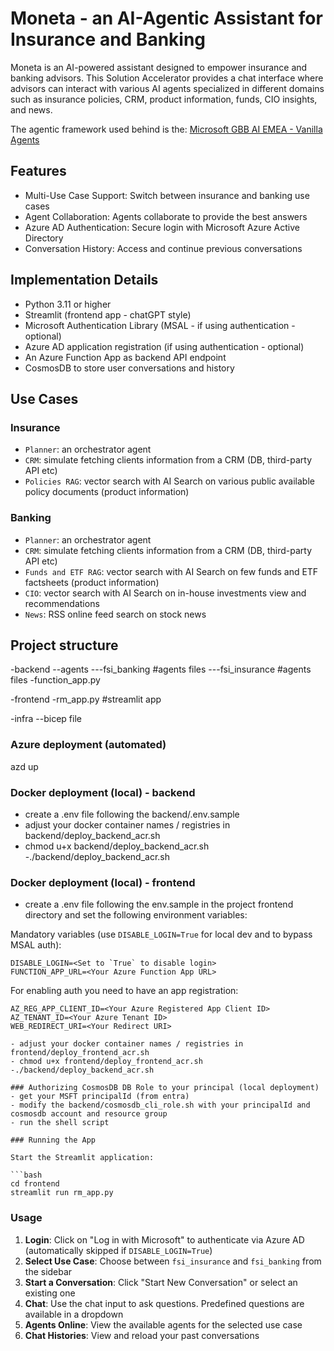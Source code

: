 # Moneta - an AI-Agentic Assistant for Insurance and Banking

Moneta is an AI-powered assistant designed to empower insurance and banking advisors. This Solution Accelerator provides a chat interface where advisors can interact with various AI agents specialized in different domains such as insurance policies, CRM, product information, funds, CIO insights, and news.

The agentic framework used behind is the:
[Microsoft GBB AI EMEA - Vanilla Agents](https://github.com/Azure-Samples/genai-vanilla-agents)

## Features

- Multi-Use Case Support: Switch between insurance and banking use cases
- Agent Collaboration: Agents collaborate to provide the best answers
- Azure AD Authentication: Secure login with Microsoft Azure Active Directory
- Conversation History: Access and continue previous conversations

## Implementation Details
- Python 3.11 or higher
- Streamlit (frontend app - chatGPT style)
- Microsoft Authentication Library (MSAL - if using authentication - optional)
- Azure AD application registration (if using authentication - optional)
- An Azure Function App as backend API endpoint
- CosmosDB to store user conversations and history

## Use Cases

### Insurance

- `Planner`: an orchestrator agent
- `CRM`: simulate fetching clients information from a CRM (DB, third-party API etc)
- `Policies RAG`: vector search with AI Search on various public available policy documents (product information)

### Banking

- `Planner`: an orchestrator agent
- `CRM`: simulate fetching clients information from a CRM (DB, third-party API etc)
- `Funds and ETF RAG`: vector search with AI Search on few funds and ETF factsheets (product information)
- `CIO`: vector search with AI Search on in-house investments view and recommendations
- `News`: RSS online feed search on stock news

## Project structure
-backend 
--agents 
---fsi_banking #agents files 
---fsi_insurance #agents files 
-function_app.py 

-frontend 
-rm_app.py #streamlit app 
 
-infra 
--bicep file 

### Azure deployment (automated)
azd up

### Docker deployment (local) - backend

- create a .env file following the backend/.env.sample
- adjust your docker container names / registries in backend/deploy_backend_acr.sh 
- chmod u+x backend/deploy_backend_acr.sh 
-./backend/deploy_backend_acr.sh  

### Docker deployment (local) - frontend

- create a .env file following the env.sample in the project frontend directory and set the following environment variables: 

Mandatory variables (use `DISABLE_LOGIN=True` for local dev and to bypass MSAL auth):
```
DISABLE_LOGIN=<Set to `True` to disable login>
FUNCTION_APP_URL=<Your Azure Function App URL>
```

For enabling auth you need to have an app registration:
```
AZ_REG_APP_CLIENT_ID=<Your Azure Registered App Client ID>
AZ_TENANT_ID=<Your Azure Tenant ID>
WEB_REDIRECT_URI=<Your Redirect URI>

- adjust your docker container names / registries in frontend/deploy_frontend_acr.sh 
- chmod u+x frontend/deploy_frontend_acr.sh 
-./backend/deploy_backend_acr.sh  

### Authorizing CosmosDB DB Role to your principal (local deployment)
- get your MSFT principalId (from entra) 
- modify the backend/cosmosdb_cli_role.sh with your principalId and cosmosdb account and resource group
- run the shell script

### Running the App

Start the Streamlit application:

```bash
cd frontend
streamlit run rm_app.py
```

### Usage

1. **Login**: Click on "Log in with Microsoft" to authenticate via Azure AD (automatically skipped if `DISABLE_LOGIN=True`)
2. **Select Use Case**: Choose between `fsi_insurance` and `fsi_banking` from the sidebar
3. **Start a Conversation**: Click "Start New Conversation" or select an existing one
4. **Chat**: Use the chat input to ask questions. Predefined questions are available in a dropdown
5. **Agents Online**: View the available agents for the selected use case
6. **Chat Histories**: View and reload your past conversations
